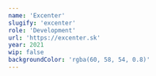 ```yaml
---
name: 'Excenter'
slugify: 'excenter'
role: 'Development'
url: 'https://excenter.sk'
year: 2021
wip: false
backgroundColor: 'rgba(60, 58, 54, 0.8)'
---
```

